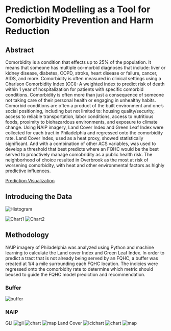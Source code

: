 # Prediction Modelling as a Tool for Comorbidity Prevention and Harm Reduction
## Abstract
Comorbidity is a condition that effects up to 25% of the population. It means that someone has multiple co-morbid diagnoses that include: liver or kidney disease, diabetes, COPD, stroke, heart disease or failure, cancer, AIDS, and more. Comorbidity is often measured in clinical settings using a Charlson Comorbidity Index (CCI): A weighted index to predict risk of death within 1 year of hospitalization for patients with specific comorbid conditions. Comorbidity is often more than just a consequence of someone not taking care of their personal health or engaging in unhealthy habits. Comorbid conditions are often a product of the built environment and one’s social positioning, including but not limited to: housing quality/security, access to reliable transportation, labor conditions, access to nutritious foods, proximity to biohazardous environments, and exposure to climate change. Using NAIP imagery, Land Cover Index and Green Leaf Index were collected for each tract in Philadelphia and regressed onto the comorbidity rate. Land Cover Index, used as a heat proxy, showed statistically significant. And with a combination of other ACS variables, was used to develop a threshold that best predicts where an FQHC would be the best served to proactively manage comobridity as a public health risk. The neighborhood of choice resulted in Overbrook as the most at risk of worsening comorbidity, with heat and other environmental factors as highly predictive influences. 

[Prediction Visualization](http:///C:/Users/kalmanj/Documents/SCHOOL/695/Final/high_risk_topo_map.html)

## Introducing the Data
![Histogram](data/hist.png)<img width="200"/>

![Chart1](data/dvchart1.png)
![Chart2](data/dvchart2.png)

## Methodology
NAIP imagery of Philadelphia was analyzed using Python and machine learning to calculate the Land cover Index and Green Leaf Index. In order to predict a tract that is not already being served by an FQHC, a buffer was created at 1/4 a mile surrounding each FQHC location. The indicies were regressed onto the comorbidity rate to determine which metric should beused to guide the FQHC model prediction and recommendation. 

### Buffer
![buffer](data/buffer.png)

### NAIP
GLI
![gli](data/gli.png)
![chart](data/chartveg.png)
![map](data/vegmap.png)
Land Cover
![lcichart](data/lci.png)
![chart](data/chartland.png)
![map](data/heatmap.png)








